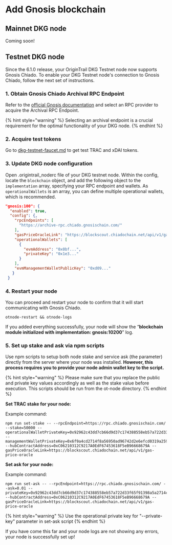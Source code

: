 # Add Gnosis blockchain

## Mainnet DKG node

Coming soon!

## Testnet DKG node

Since the 6.1.0 release, your OriginTrail DKG Testnet node now supports Gnosis Chiado. To enable your DKG Testnet node's connection to Gnosis Chiado, follow the next set of instructions.

### 1. Obtain Gnosis Chiado Archival RPC Endpoint

Refer to the [official Gnosis documentation](https://docs.gnosischain.com/tools/rpc/) and select an RPC provider to acquire the Archival RPC Endpoint.

{% hint style="warning" %}
Selecting an archival endpoint is a crucial requirement for the optimal functionality of your DKG node.
{% endhint %}

### 2. Acquire test tokens

Go to [dkg-testnet-faucet.md](../useful-resources/dkg-testnet-faucet.md "mention") to get test TRAC and xDAI tokens.

### 3. Update DKG node configuration

Open .origintrail\_noderc file of your DKG testnet node. Within the config, locate the `blockchain` object, and add the following object to the `implementation` array, specifying your RPC endpoint and wallets. As `operationalWallets` is an array, you can define multiple operational wallets, which is recommended.

```json
"gnosis:100": {
  "enabled": true,
  "config": {,
    "rpcEndpoints": [
      "https://archive-rpc.chiado.gnosischain.com/"
    ],
    "gasPriceOracleLink": "https://blockscout.chiadochain.net/api/v1/gas-price-oracle",
    "operationalWallets": [
      {
        "evmAddress": "0x0bf...",
        "privateKey": "0x1e3..."
      }
    ],
    "evmManagementWalletPublicKey": "0xd09..."
   }
 }
```

### 4. Restart your node

You can proceed and restart your node to confirm that it will start communicating with Gnosis Chiado.

```
otnode-restart && otnode-logs
```

If you added everything successfully, your node will show the “**blockchain module initialized with implementation: gnosis:10200**” log.

### 5. Set up stake and ask via npm scripts

Use npm scripts to setup both node stake and service ask (the parameter) directly from the server where your node was installed. **However, this process requires you to provide your node admin wallet key to the script.**

{% hint style="warning" %}
Please make sure that you replace the public and private key values accordingly as well as the stake value before execution. This scripts should be run from the ot-node directory.
{% endhint %}

**Set TRAC stake for your node:**

Example command:

```
npm run set-stake -- --rpcEndpoint=https://rpc.chiado.gnosischain.com/ --stake=50000 --operationalWalletPrivateKey=0x92962c43dd7cb66d9d37c174388558eb57a722d33f65f91398a5a2714c36fdc4 --managementWalletPrivateKey=0x6f9a4cd2714f8a56950ad96742d2e6efcd0319a259a47cf56775c6d63e731e67 --hubContractAddress=0xC06210312C9217A0EdF67453618F5eB96668679A --gasPriceOracleLink=https://blockscout.chiadochain.net/api/v1/gas-price-oracle
```

**Set ask for your node:**&#x20;

Example command:

```
npm run set-ask -- --rpcEndpoint=https://rpc.chiado.gnosischain.com/ --ask=0.01 --privateKey=0x92962c43dd7cb66d9d37c174388558eb57a722d33f65f91398a5a2714c36fdc4 --hubContractAddress=0xC06210312C9217A0EdF67453618F5eB96668679A --gasPriceOracleLink=https://blockscout.chiadochain.net/api/v1/gas-price-oracle
```

{% hint style="warning" %}
Use the operational private key for "--private-key" parameter in set-ask script
{% endhint %}

If you have come this far and your node logs are not showing any errors, your node is successfully set up!
